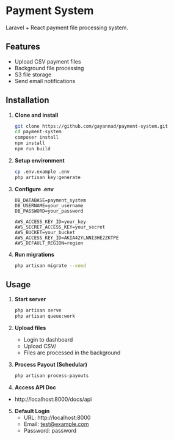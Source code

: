 # Payment System

Laravel + React payment file processing system.

## Features

- Upload CSV payment files
- Background file processing
- S3 file storage
- Send email notifications

## Installation

1. **Clone and install**
   ```bash
   git clone https://github.com/gayannad/payment-system.git
   cd payment-system
   composer install
   npm install
   npm run build
   ```

2. **Setup environment**
   ```bash
   cp .env.example .env
   php artisan key:generate
   ```

3. **Configure .env**
   ```env
   DB_DATABASE=payment_system
   DB_USERNAME=your_username
   DB_PASSWORD=your_password

   AWS_ACCESS_KEY_ID=your_key
   AWS_SECRET_ACCESS_KEY=your_secret
   AWS_BUCKET=your_bucket
   AWS_ACCESS_KEY_ID=AKIA42YLNNI3HE2ZKTPE
   AWS_DEFAULT_REGION=region
   ```

4. **Run migrations**
   ```bash
   php artisan migrate --seed
   ```

## Usage

1. **Start server**
   ```bash
   php artisan serve
   php artisan queue:work
   ```

2. **Upload files**
    - Login to dashboard
    - Upload CSV/
    - Files are processed in the background
   
   
3. **Process Payout (Schedular)**
     ```bash
   php artisan process-payouts
   ```
   
4. **Access API Doc**
  - http://localhost:8000/docs/api

5. **Default Login**
   - URL: http://localhost:8000
   - Email: test@example.com
   - Password: password

